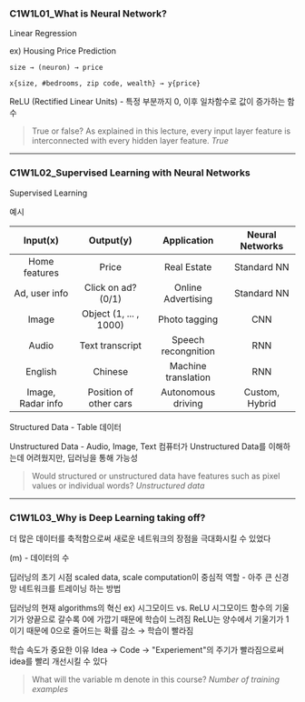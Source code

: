 ### C1W1L01_What is Neural Network?

Linear Regression

ex) Housing Price Prediction

    size → (neuron) → price

    x{size, #bedrooms, zip code, wealth} → y{price}

ReLU (Rectified Linear Units) - 특정 부분까지 0, 이후 일차함수로 값이 증가하는 함수

> True or false? As explained in this lecture, every input layer feature is interconnected with every hidden layer feature.
_True_

---

### C1W1L02_Supervised Learning with Neural Networks

Supervised Learning

예시

| Input(x) | Output(y) | Application | Neural Networks |
| :-----: | :---: | :---: | :---: |
| Home features | Price | Real Estate | Standard NN |
| Ad, user info | Click on ad? (0/1) | Online Advertising | Standard NN |
| Image | Object (1, ... , 1000) | Photo tagging | CNN |
| Audio | Text transcript | Speech recongnition | RNN |
| English | Chinese | Machine translation | RNN |
| Image, Radar info | Position of other cars | Autonomous driving | Custom, Hybrid |


Structured Data - Table 데이터

Unstructured Data - Audio, Image, Text
    컴퓨터가 Unstructured Data를 이해하는데 어려웠지만, 딥러닝을 통해 가능성
        
> Would structured or unstructured data have features such as pixel values or individual words?
_Unstructured data_

---

### C1W1L03_Why is Deep Learning taking off?

더 많은 데이터를 축적함으로써 새로운 네트워크의 장점을 극대화시킬 수 있었다

(m) - 데이터의 수

딥러닝의 초기 시점
    scaled data, scale computation이 중심적 역할 - 아주 큰 신경망 네트워크를 트레이닝 하는 방법

딥러닝의 현재
    algorithms의 혁신
        ex) 시그모이드 vs. ReLU
            시그모이드 함수의 기울기가 양끝으로 갈수록 0에 가깝기 때문에 학습이 느려짐
            ReLU는 양수에서 기울기가 1이기 때문에 0으로 줄어드는 확률 감소 → 학습이 빨라짐

학습 속도가 중요한 이유
    Idea → Code → "Experiement"의 주기가 빨라짐으로써 idea를 빨리 개선시킬 수 있다

> What will the variable m denote in this course?
_Number of training examples_